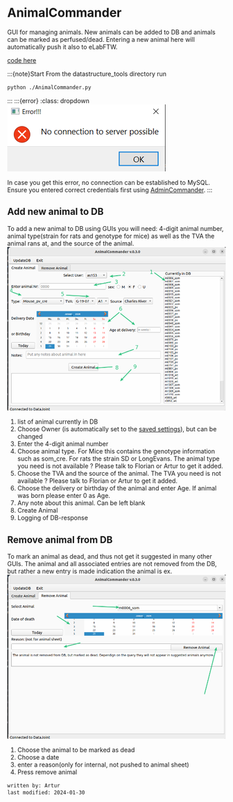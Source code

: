 # AnimalCommander
GUI for managing animals. New animals can be added to DB and animals can be marked as perfused/dead.
Entering a new animal here will automatically push it also to eLabFTW.

[code here](../code_documentation/pdoc_datastructure_tools/datastructure_tools/AnimalCommander.html)

:::{note}Start
From the datastructure_tools directory run
~~~bash
python ./AnimalCommander.py
~~~
:::
:::{error}
:class: dropdown
![error_server.PNG](../images/error_server.PNG)

In case you get this error, no connection can be established to MySQL. Ensure you entered correct credentials 
first using [AdminCommander](AdminCommander.md#db-configuration).
:::

## Add new animal to DB 
To add a new animal to DB using GUIs you will need: 4-digit animal number, animal type(strain for rats and genotype 
for mice) as well as the TVA the animal rans at, and the source of the animal.
![animalcommander_create.png](../images/animalcommander_create.png)
1. list of animal currently in DB
2. Choose Owner (is automatically set to the [saved settings](AdminCommander.md#user-specific-config)), but can be changed
3. Enter the 4-digit animal number
4. Choose animal type. For Mice this contains the genotype information such as som_cre. For rats the strain SD or
LongEvans. The animal type you need is not available ? Please talk to Florian or Artur to get it added.
5. Choose the TVA and the source of the animal.  The TVA you need is not available ? Please talk to Florian or Artur to get it 
added.
6. Choose the delivery or birthday of the animal and enter Age. If animal was born please enter 0 as Age.
7. Any note about this animal. Can be left blank
8. Create Animal
9. Logging of DB-response

## Remove animal from DB
To mark an animal as dead, and thus not get it suggested in many other GUIs. The animal and all associated entries
are not removed from the DB, but rather a new entry is made indication the animal is ex.
![animalcommander_perfuse.png](../images/animalcommander_perfuse.png)

1. Choose the animal to be marked  as dead
2. Choose a date
3. enter a reason(only for internal, not pushed to animal sheet)
4. Press remove animal

~~~~
written by: Artur
last modified: 2024-01-30
~~~~